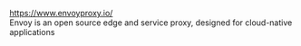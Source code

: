 
https://www.envoyproxy.io/
<br>
Envoy is an open source edge and service proxy, designed for cloud-native applications 
 
 
